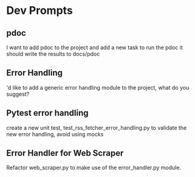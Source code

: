 # Dev Prompts

## pdoc

I want to add pdoc to the project and add a new task to run the pdoc it should write the results to docs/pdoc

## Error Handling

'd like to add a generic error handling module to the project, what do you suggest?

## Pytest error handling

create a new unit test, test_rss_fetcher_error_handling.py to validate the new error handling, avoid using mocks

## Error Handler for Web Scraper

Refactor web_scraper.py to make use of the error_handler.py module.
